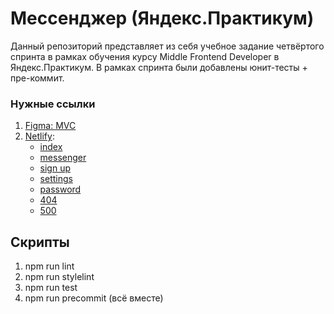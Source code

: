 # Мессенджер (Яндекс.Практикум)

Данный репозиторий представляет из себя учебное задание четвёртого спринта в рамках обучения курсу Middle Frontend Developer в Яндекс.Практикум.
В рамках спринта были добавлены юнит-тесты + пре-коммит. 

### Нужные ссылки

1. [Figma: MVC](https://www.figma.com/file/sbtB0RzeT89V7y3rvyzy6x/Yandex-Praktikum%3A-Sprint-1?type=design&node-id=0%3A1&mode=design&t=Si48pxi8MbvwfP5q-1)
2. [Netlify](https://yandex-praktikum-akamych-1.netlify.app/):
     * [index](https://yandex-praktikum-akamych-1.netlify.app/)
     * [messenger](https://yandex-praktikum-akamych-1.netlify.app/messenger)
     * [sign up](https://yandex-praktikum-akamych-1.netlify.app/sign-up)
     * [settings](https://yandex-praktikum-akamych-1.netlify.app/settings)
     * [password](https://yandex-praktikum-akamych-1.netlify.app/settings/password)
     * [404](https://yandex-praktikum-akamych-1.netlify.app/404)
     * [500](https://yandex-praktikum-akamych-1.netlify.app/500)

## Скрипты
1. npm run lint
2. npm run stylelint
2. npm run test
2. npm run precommit (всё вместе)
